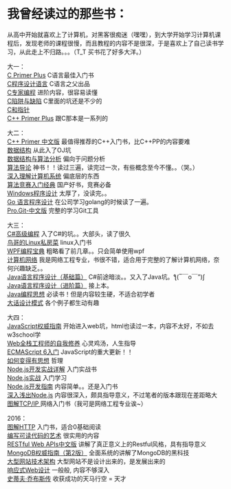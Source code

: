 # 我曾经读过的那些书：
从高中开始就喜欢上了计算机，对黑客很痴迷（嘿嘿），到大学开始学习计算机课程后，发现老师的课程很慢，而且教程的内容不是很深，于是喜欢上了自己读书学习，从此走上不归路。。。（T_T 买书花了好多大洋。）

大一：  
[C Primer Plus](http://book.douban.com/subject/1240002/) C语言最佳入门书  
[C程序设计语言](http://book.douban.com/subject/1139336/) C语言之父出品  
[C专家编程](http://book.douban.com/subject/2377310/) 进阶内容，很容易读懂  
[C陷阱与缺陷](http://book.douban.com/subject/2778632/) C里面的坑还是不少的  
[C和指针](http://book.douban.com/subject/3012360/)  
[C++ Primer Plus](http://book.douban.com/subject/1231875/) 跟C那本是一系列的  

大二：  
[C++ Primer 中文版](http://book.douban.com/subject/1767741/) 最值得推荐的C++入门书，比C++PP的内容要难  
[数据结构](http://book.douban.com/subject/1886174/) 从此入了OJ坑  
[数据结构与算法分析](http://book.douban.com/subject/1139426/) 偏向于问题分析  
[算法导论](http://book.douban.com/subject/1885170/) 神书！！读过三遍，读完过一次，有些概念至今不懂。。（哭。）  
[深入理解计算机系统](http://book.douban.com/subject/5333562/) 偏底层的东西  
[算法竞赛入门经典](http://book.douban.com/subject/4138920/) 国产好书，竞赛必备  
[Windows程序设计](http://book.douban.com/subject/5273955/) 太厚了，没读完。。  
[Go 语言程序设计](http://book.douban.com/subject/25919900/) 在公司学习golang的时候读了一遍。   
[Pro.Git-中文版](http://book.douban.com/subject/3420144/) 完整的学习Git工具    

大三：  
[C#高级编程](http://book.douban.com/subject/3344305/) 入了C#的坑。。大部头，读了很久  
[鸟哥的Linux私房菜](http://book.douban.com/subject/4889838/) linux入门书  
[WPF编程宝典](http://book.douban.com/subject/3988968/) 粗略看了前几章。。只会简单使用wpf  
[计算机网络](http://book.douban.com/subject/10510747/) 我是网络工程专业，书很不错，适合用于完整的了解计算机网络，奈何兴趣缺乏。。  
[Java语言程序设计（基础篇）](http://book.douban.com/subject/6529833/) C#前途暗淡。。又入了Java坑。ƪ(‾￣o￣”)ʃ  
[Java语言程序设计（进阶篇）](http://book.douban.com/subject/6529835/) 接上本。  
[Java编程思想](http://book.douban.com/subject/2130190/) 必读书！但是内容较生硬，不适合初学者  
[大话设计模式](http://book.douban.com/subject/2334288/) 各个例子都生动有趣    

大四：  
[JavaScript权威指南](http://book.douban.com/subject/2228378/)  开始进入web坑，html也读过一本，内容不太好，不如去w3school学  
[Web全栈工程师的自我修养](http://book.douban.com/subject/26598045/)  心灵鸡汤，人生指导  
[ECMAScript 6入门](http://es6.ruanyifeng.com/)  JavaScript的重大更新！！  
[如何变得有思想](http://book.douban.com/subject/26268552/) 哲理  
[Node.js开发实战详解](http://book.douban.com/subject/25879763/) 入门实战书  
[Node.js实战](http://book.douban.com/subject/25870705/) 入门学习  
[Node.js开发指南](http://book.douban.com/subject/10789820/) 内容简单。。还是入门书  
[深入浅出Node.js](https://book.douban.com/subject/25768396/) 内容很深入，颇具指导意义，不过笔者的版本跟现在差距略大  
[图解TCP/IP ](https://book.douban.com/subject/24737674/) 网络入门书（我可是网络工程专业诶~）  

2016：  
[图解HTTP](https://book.douban.com/subject/25863515/) 入门书，适合0基础阅读   
[编写可读代码的艺术](http://book.douban.com/subject/10797189/) 很实用的内容  
[RESTful Web APIs中文版](http://book.douban.com/subject/25909247/)  讲解了真正意义上的Restful风格，具有指导意义  
[MongoDB权威指南（第2版）](http://book.douban.com/subject/25798102/)  全面系统的讲解了MongoDB的黑科技  
[大型网站技术架构](http://book.douban.com/subject/25723064/) 大型网站不是设计出来的，是发展出来的  
[响应式Web设计](https://book.douban.com/subject/20390374/) 一般般, 内容不够深入  
[史蒂夫·乔布斯传](https://book.douban.com/subject/6798611/) 收获成功的天马行空 = 天才  